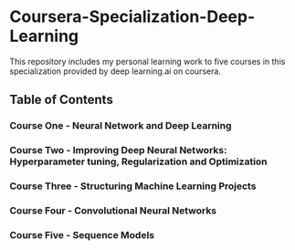 # Coursera-Specialization-Deep-Learning

This repository includes my personal learning work to five courses in this specialization provided by deep learning.ai on coursera.


## Table of Contents

### Course One - Neural Network and Deep Learning



### Course Two - Improving Deep Neural Networks: Hyperparameter tuning, Regularization and Optimization



### Course Three - Structuring Machine Learning Projects



### Course Four - Convolutional Neural Networks



### Course Five - Sequence Models


